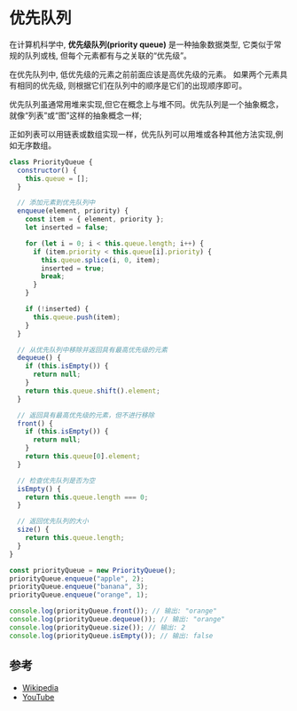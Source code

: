 # 优先队列

在计算机科学中,  **优先级队列(priority queue)** 是一种抽象数据类型, 它类似于常规的队列或栈, 但每个元素都有与之关联的“优先级”。

在优先队列中, 低优先级的元素之前前面应该是高优先级的元素。 如果两个元素具有相同的优先级, 则根据它们在队列中的顺序是它们的出现顺序即可。

优先队列虽通常用堆来实现,但它在概念上与堆不同。优先队列是一个抽象概念，就像“列表”或“图”这样的抽象概念一样; 

正如列表可以用链表或数组实现一样，优先队列可以用堆或各种其他方法实现,例如无序数组。


```js
class PriorityQueue {
  constructor() {
    this.queue = [];
  }

  // 添加元素到优先队列中
  enqueue(element, priority) {
    const item = { element, priority };
    let inserted = false;

    for (let i = 0; i < this.queue.length; i++) {
      if (item.priority < this.queue[i].priority) {
        this.queue.splice(i, 0, item);
        inserted = true;
        break;
      }
    }

    if (!inserted) {
      this.queue.push(item);
    }
  }

  // 从优先队列中移除并返回具有最高优先级的元素
  dequeue() {
    if (this.isEmpty()) {
      return null;
    }
    return this.queue.shift().element;
  }

  // 返回具有最高优先级的元素，但不进行移除
  front() {
    if (this.isEmpty()) {
      return null;
    }
    return this.queue[0].element;
  }

  // 检查优先队列是否为空
  isEmpty() {
    return this.queue.length === 0;
  }

  // 返回优先队列的大小
  size() {
    return this.queue.length;
  }
}
```

```js
const priorityQueue = new PriorityQueue();
priorityQueue.enqueue("apple", 2);
priorityQueue.enqueue("banana", 3);
priorityQueue.enqueue("orange", 1);

console.log(priorityQueue.front()); // 输出: "orange"
console.log(priorityQueue.dequeue()); // 输出: "orange"
console.log(priorityQueue.size()); // 输出: 2
console.log(priorityQueue.isEmpty()); // 输出: false
```

## 参考

- [Wikipedia](https://en.wikipedia.org/wiki/Priority_queue)
- [YouTube](https://www.youtube.com/watch?v=wptevk0bshY&list=PLLXdhg_r2hKA7DPDsunoDZ-Z769jWn4R8&index=6)
